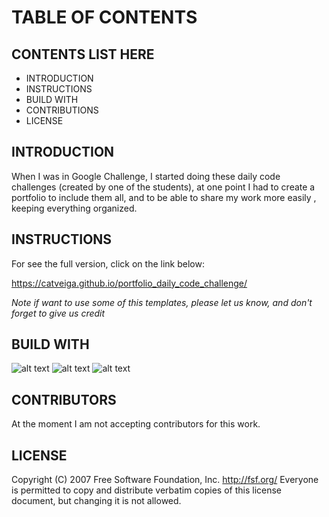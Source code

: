 # TABLE OF CONTENTS

## CONTENTS LIST HERE
* INTRODUCTION
* INSTRUCTIONS
* BUILD WITH
* CONTRIBUTIONS
* LICENSE


## INTRODUCTION

When I was in Google Challenge, I started doing these daily code challenges (created by one of the students), at one point I had to create a portfolio to include them all, and to be able to share my work more easily , keeping everything organized.

## INSTRUCTIONS

For see the full version, click on the link below:

https://catveiga.github.io/portfolio_daily_code_challenge/

*Note if want to use some of this templates, please let us know, and don't forget to give us credit*


## BUILD WITH
![alt text](https://www.shareicon.net/data/64x64/2015/10/04/111732_html5-icon_512x512.png)
![alt text](https://www.shareicon.net/data/64x64/2015/08/26/91200_css_512x512.png)
![alt text](https://octobercms.com/storage/app/uploads/public/58c/77b/9e3/thumb_6861_64_64_0_0_auto.png)

## CONTRIBUTORS

At the moment I am not accepting contributors for this work.

## LICENSE

Copyright (C) 2007 Free Software Foundation, Inc. <http://fsf.org/>
Everyone is permitted to copy and distribute verbatim copies
of this license document, but changing it is not allowed.
